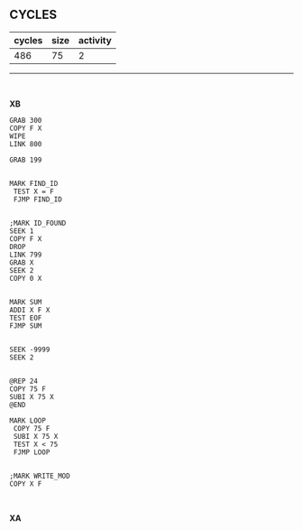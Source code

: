 ## CYCLES

| cycles | size | activity |
| ------ | ---- | -------- |
| 486 | 75 | 2 |
<hr>
<br>

**XB**

```
GRAB 300
COPY F X
WIPE
LINK 800

GRAB 199


MARK FIND_ID
 TEST X = F
 FJMP FIND_ID


;MARK ID_FOUND
SEEK 1
COPY F X
DROP
LINK 799
GRAB X
SEEK 2
COPY 0 X


MARK SUM
ADDI X F X
TEST EOF
FJMP SUM


SEEK -9999
SEEK 2


@REP 24
COPY 75 F
SUBI X 75 X
@END

MARK LOOP
 COPY 75 F
 SUBI X 75 X
 TEST X < 75
 FJMP LOOP


;MARK WRITE_MOD
COPY X F
```

<br>

**XA**

```

```
